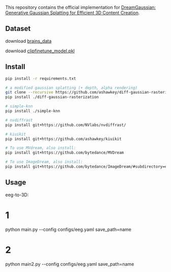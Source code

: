 

This repository contains the official implementation for [DreamGaussian: Generative Gaussian Splatting for Efficient 3D Content Creation](https://arxiv.org/abs/2309.16653).

## Dataset
download [brains_data](https://drive.google.com/file/d/1NCK3RvyaQ9jKn4aJHSlBq9LFzmRYbxfH/view?usp=sharing)

download [clipfinetune_model.pkl](https://drive.google.com/file/d/1oRTQY4sxftyfqOMcUZkSdnbz2AylK2ey/view?usp=drive_link)

## Install

```bash
pip install -r requirements.txt

# a modified gaussian splatting (+ depth, alpha rendering)
git clone --recursive https://github.com/ashawkey/diff-gaussian-rasterization
pip install ./diff-gaussian-rasterization

# simple-knn
pip install ./simple-knn

# nvdiffrast
pip install git+https://github.com/NVlabs/nvdiffrast/

# kiuikit
pip install git+https://github.com/ashawkey/kiuikit

# To use MVdream, also install:
pip install git+https://github.com/bytedance/MVDream

# To use ImageDream, also install:
pip install git+https://github.com/bytedance/ImageDream/#subdirectory=extern/ImageDream
```



## Usage

eeg-to-3D:
# 1
python main.py --config configs/eeg.yaml  save_path=name

# 2
python main2.py --config configs/eeg.yaml  save_path=name

